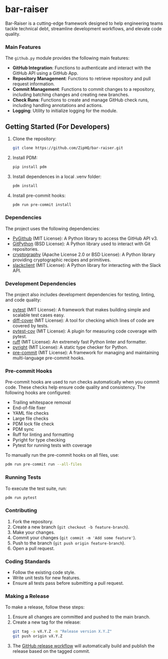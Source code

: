 # bar-raiser

Bar-Raiser is a cutting-edge framework designed to help engineering teams tackle technical debt, streamline development workflows, and elevate code quality.

### Main Features

The `github.py` module provides the following main features:

- **GitHub Integration**: Functions to authenticate and interact with the GitHub API using a GitHub App.
- **Repository Management**: Functions to retrieve repository and pull request information.
- **Commit Management**: Functions to commit changes to a repository, including batching changes and creating new branches.
- **Check Runs**: Functions to create and manage GitHub check runs, including handling annotations and actions.
- **Logging**: Utility to initialize logging for the module.

## Getting Started (For Developers)

1. Clone the repository:
   ```sh
   git clone https://github.com/ZipHQ/bar-raiser.git
   ```
2. Install PDM:
   ```sh
   pip install pdm
   ```
3. Install dependences in a local .venv folder:
   ```sh
   pdm install
   ```
4. Install pre-commit hooks:
   ```sh
   pdm run pre-commit install
   ```

### Dependencies

The project uses the following dependencies:

- [PyGithub](https://github.com/PyGithub/PyGithub) (MIT License): A Python library to access the GitHub API v3.
- [GitPython](https://github.com/gitpython-developers/GitPython) (BSD License): A Python library used to interact with Git repositories.
- [cryptography](https://github.com/pyca/cryptography) (Apache License 2.0 or BSD License): A Python library providing cryptographic recipes and primitives.
- [slackclient](https://github.com/slackapi/python-slack-sdk) (MIT License): A Python library for interacting with the Slack API.

### Development Dependencies

The project also includes development dependencies for testing, linting, and code quality:

- [pytest](https://github.com/pytest-dev/pytest) (MIT License): A framework that makes building simple and scalable test cases easy.
- [diff-cover](https://github.com/Bachmann1234/diff-cover) (MIT License): A tool for checking which lines of code are covered by tests.
- [pytest-cov](https://github.com/pytest-dev/pytest-cov) (MIT License): A plugin for measuring code coverage with pytest.
- [ruff](https://github.com/charliermarsh/ruff) (MIT License): An extremely fast Python linter and formatter.
- [pyright](https://github.com/microsoft/pyright) (MIT License): A static type checker for Python.
- [pre-commit](https://github.com/pre-commit/pre-commit) (MIT License): A framework for managing and maintaining multi-language pre-commit hooks.

### Pre-commit Hooks

Pre-commit hooks are used to run checks automatically when you commit code. These checks help ensure code quality and consistency. The following hooks are configured:

- Trailing whitespace removal
- End-of-file fixer
- YAML file checks
- Large file checks
- PDM lock file check
- PDM sync
- Ruff for linting and formatting
- Pyright for type checking
- Pytest for running tests with coverage

To manually run the pre-commit hooks on all files, use:

```sh
pdm run pre-commit run --all-files
```

### Running Tests

To execute the test suite, run:

```sh
pdm run pytest
```

### Contributing

1. Fork the repository.
2. Create a new branch (`git checkout -b feature-branch`).
3. Make your changes.
4. Commit your changes (`git commit -m 'Add some feature'`).
5. Push to the branch (`git push origin feature-branch`).
6. Open a pull request.

### Coding Standards

- Follow the existing code style.
- Write unit tests for new features.
- Ensure all tests pass before submitting a pull request.

### Making a Release

To make a release, follow these steps:

1. Ensure all changes are committed and pushed to the main branch.
2. Create a new tag for the release:
   ```sh
   git tag -a vX.Y.Z -m "Release version X.Y.Z"
   git push origin vX.Y.Z
   ```
3. The [GitHub release workflow](https://github.com/ZipHQ/bar-raiser/actions/workflows/release.yml) will automatically build and publish the release based on the tagged commit.
